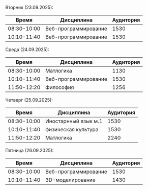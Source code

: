 Вторник (23.09.2025):
    
| Время       | Дисциплина           | Аудитория |
| ----------- | -------------------- | --------- |
| 08:30-10:00 | Веб-программирование | 1530      |
| 10:10-11:40 | Веб-программирование | 1530      |
    
Среда (24.09.2025):
    
| Время       | Дисциплина           | Аудитория |
| ----------- | -------------------- | --------- |
| 08:30-10:00 | Матлогика            | 1130      |
| 10:10-11:40 | Веб-программирование | 1530      |
| 11:50-12:20 | Философия            | 1256      |

Четверг (25.09.2025):
    
| Время       | Дисциплина           | Аудитория |
| ----------- | -------------------- | --------- |
| 08:30-10:00 | Иностарнный язык м.1 | 1530      |
| 10:10-11:40 | физическая культура  | 1530      |
| 11:50-12:20 | Матлогика            | 2240      |

Пятница (26.09.2025):
    
| Время       | Дисциплина           | Аудитория |
| ----------- | -------------------- | --------- |
| 08:30-10:00 | Веб-программирование | 1530      |
| 10:10-11:40 | 3D-моделирование     | 1430      |
   



